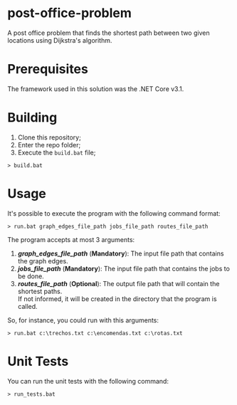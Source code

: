 # post-office-problem
A post office problem that finds the shortest path between two given locations using Dijkstra's algorithm.

# Prerequisites
The framework used in this solution was the .NET Core v3.1.

# Building
1. Clone this repository;
2. Enter the repo folder;
3. Execute the `build.bat` file;

```
> build.bat
```

# Usage
It's possible to execute the program with the following command format:

```
> run.bat graph_edges_file_path jobs_file_path routes_file_path
```

The program accepts at most 3 arguments:

1. **_graph_edges_file_path_** (**Mandatory**): The input file path that contains the graph edges.
2. **_jobs_file_path_** (**Mandatory**): The input file path that contains the jobs to be done.
3. **_routes_file_path_** (**Optional**): The output file path that will contain the shortest paths.
<br>If not informed, it will be created in the directory that the program is called.

So, for instance, you could run with this arguments:
```
> run.bat c:\trechos.txt c:\encomendas.txt c:\rotas.txt
```

# Unit Tests
You can run the unit tests with the following command:
```
> run_tests.bat
```